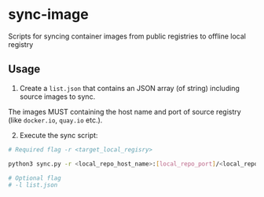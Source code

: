 # sync-image
Scripts for syncing container images from public registries to offline local registry

## Usage

1. Create a `list.json` that contains an JSON array (of string) including source images to sync.

The images MUST containing the host name and port of source registry (like `docker.io`, `quay.io` etc.).


2. Execute the sync script:
```bash
# Required flag -r <target_local_regisry>

python3 sync.py -r <local_repo_host_name>:[local_repo_port]/<local_repo_sub_paths>/<without_ending_slash>

# Optional flag
# -l list.json
```

